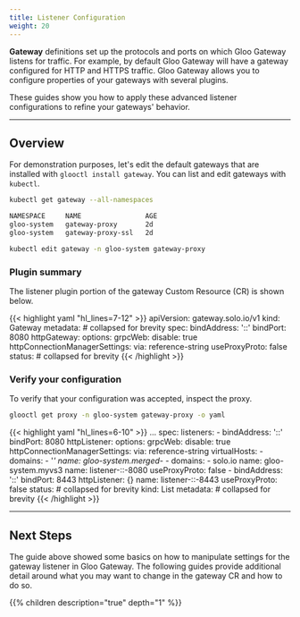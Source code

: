 ```yaml
---
title: Listener Configuration
weight: 20
---
```


**Gateway** definitions set up the protocols and ports on which Gloo Gateway listens for traffic.  For example, by default Gloo Gateway will have a gateway configured for HTTP and HTTPS traffic. Gloo Gateway allows you to configure properties of your gateways with several plugins.

These guides show you how to apply these advanced listener configurations to refine your gateways' behavior.

---

## Overview

For demonstration purposes, let's edit the default gateways that are installed with `glooctl install gateway`. You can list and edit gateways with `kubectl`.

```bash
kubectl get gateway --all-namespaces
```

```bash
NAMESPACE     NAME                AGE
gloo-system   gateway-proxy       2d
gloo-system   gateway-proxy-ssl   2d
```

```bash
kubectl edit gateway -n gloo-system gateway-proxy
```

### Plugin summary

The listener plugin portion of the gateway Custom Resource (CR) is shown below.

{{< highlight yaml "hl_lines=7-12" >}}
apiVersion: gateway.solo.io/v1
kind: Gateway
metadata: # collapsed for brevity
spec:
  bindAddress: '::'
  bindPort: 8080
  httpGateway:
    options:
      grpcWeb:
        disable: true
      httpConnectionManagerSettings:
        via: reference-string
  useProxyProto: false
status: # collapsed for brevity
{{< /highlight >}}


### Verify your configuration

To verify that your configuration was accepted, inspect the proxy.

```bash
glooctl get proxy -n gloo-system gateway-proxy -o yaml
```

{{< highlight yaml "hl_lines=6-10" >}}
...
  spec:
    listeners:
    - bindAddress: '::'
      bindPort: 8080
      httpListener:
        options:
          grpcWeb:
            disable: true
          httpConnectionManagerSettings:
            via: reference-string
        virtualHosts:
        - domains:
          - '*'
          name: gloo-system.merged-*
        - domains:
          - solo.io
          name: gloo-system.myvs3
      name: listener-::-8080
      useProxyProto: false
    - bindAddress: '::'
      bindPort: 8443
      httpListener: {}
      name: listener-::-8443
      useProxyProto: false
  status: # collapsed for brevity
kind: List
metadata: # collapsed for brevity
{{< /highlight >}}

---

## Next Steps

The guide above showed some basics on how to manipulate settings for the gateway listener in Gloo Gateway. The following guides provide additional detail around what you may want to change in the gateway CR and how to do so.

{{% children description="true" depth="1" %}}
